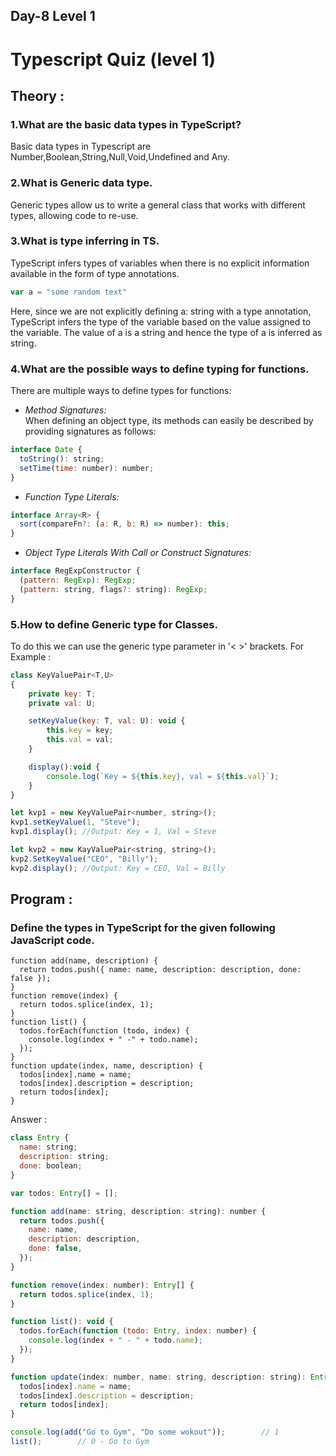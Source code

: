 ## Day-8 Level 1
# Typescript Quiz (level 1)
## Theory :

### **1.What are the basic data types in TypeScript?**
Basic data types in Typescript are Number,Boolean,String,Null,Void,Undefined and Any.

### **2.What is Generic data type.**
Generic types allow us to write a general class that works with different types, allowing code to re-use.


### **3.What is type inferring in TS.**
TypeScript infers types of variables when there is no explicit information available in the form of type annotations.

```javascript
var a = "some random text"
```
Here, since we are not explicitly defining a: string with a type annotation, TypeScript infers the type of the variable based on the value assigned to the variable. 
The value of a is a string and hence the type of a is inferred as string.

### **4.What are the possible ways to define typing for functions.**

There are multiple ways to define types for functions:
* _Method Signatures:_<br>
When defining an object type, its methods can easily be described by providing signatures as follows:
```javascript
interface Date {
  toString(): string;
  setTime(time: number): number;
}
```
* _Function Type Literals:_
```javascript
interface Array<R> {
  sort(compareFn?: (a: R, b: R) => number): this;
}
```
* _Object Type Literals With Call or Construct Signatures:_
```javascript
interface RegExpConstructor {
  (pattern: RegExp): RegExp;
  (pattern: string, flags?: string): RegExp;
}
```

### **5.How to define Generic type for Classes.**
To do this we can use the generic type parameter in '< >' brackets. For Example :
```javascript
class KeyValuePair<T,U>
{ 
    private key: T;
    private val: U;

    setKeyValue(key: T, val: U): void { 
        this.key = key;
        this.val = val;
    }

    display():void { 
        console.log(`Key = ${this.key}, val = ${this.val}`);
    }
}

let kvp1 = new KeyValuePair<number, string>();
kvp1.setKeyValue(1, "Steve");
kvp1.display(); //Output: Key = 1, Val = Steve 

let kvp2 = new KayValuePair<string, string>();
kvp2.SetKeyValue("CEO", "Billy"); 
kvp2.display(); //Output: Key = CEO, Val = Billy
```

## Program :
### **Define the types in TypeScript for the given following JavaScript code.**
```var todos = [];
function add(name, description) {
  return todos.push({ name: name, description: description, done: false });
}
function remove(index) {
  return todos.splice(index, 1);
}
function list() {
  todos.forEach(function (todo, index) {
    console.log(index + " -" + todo.name);
  });
}
function update(index, name, description) {
  todos[index].name = name;
  todos[index].description = description;
  return todos[index];
}
```
Answer :
```javascript
class Entry {
  name: string;
  description: string;
  done: boolean;
}

var todos: Entry[] = [];

function add(name: string, description: string): number {
  return todos.push({
    name: name,
    description: description,
    done: false,
  });
}

function remove(index: number): Entry[] {
  return todos.splice(index, 1);
}

function list(): void {
  todos.forEach(function (todo: Entry, index: number) {
    console.log(index + " - " + todo.name);
  });
}

function update(index: number, name: string, description: string): Entry {
  todos[index].name = name;
  todos[index].description = description;
  return todos[index];
}

console.log(add("Go to Gym", "Do some wokout"));        // 1
list();        // 0 - Go to Gym
```
